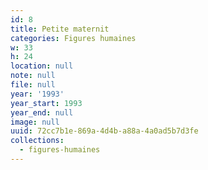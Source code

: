 ```yaml
---
id: 8
title: Petite maternit
categories: Figures humaines
w: 33
h: 24
location: null
note: null
file: null
year: '1993'
year_start: 1993
year_end: null
image: null
uuid: 72cc7b1e-869a-4d4b-a88a-4a0ad5b7d3fe
collections:
  - figures-humaines
---
```


